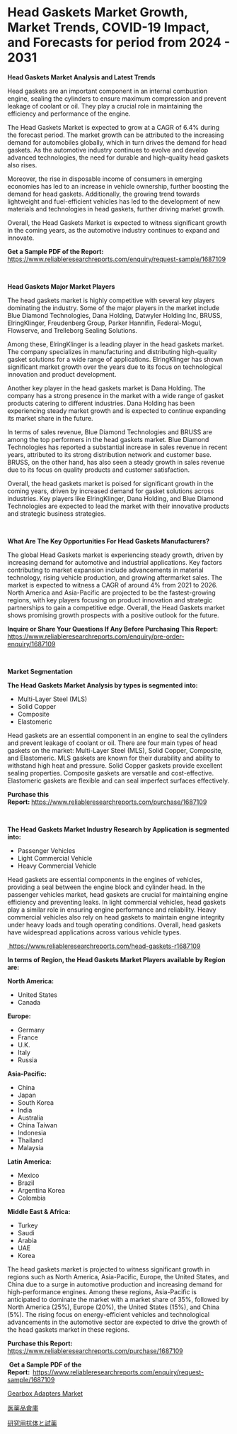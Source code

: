 <p><h1>Head Gaskets Market Growth, Market Trends, COVID-19 Impact, and Forecasts for period from 2024 - 2031</h1></p><p><strong>Head Gaskets Market Analysis and Latest Trends</strong></p>
<p><p>Head gaskets are an important component in an internal combustion engine, sealing the cylinders to ensure maximum compression and prevent leakage of coolant or oil. They play a crucial role in maintaining the efficiency and performance of the engine.</p><p>The Head Gaskets Market is expected to grow at a CAGR of 6.4% during the forecast period. The market growth can be attributed to the increasing demand for automobiles globally, which in turn drives the demand for head gaskets. As the automotive industry continues to evolve and develop advanced technologies, the need for durable and high-quality head gaskets also rises.</p><p>Moreover, the rise in disposable income of consumers in emerging economies has led to an increase in vehicle ownership, further boosting the demand for head gaskets. Additionally, the growing trend towards lightweight and fuel-efficient vehicles has led to the development of new materials and technologies in head gaskets, further driving market growth.</p><p>Overall, the Head Gaskets Market is expected to witness significant growth in the coming years, as the automotive industry continues to expand and innovate.</p></p>
<p><strong>Get a Sample PDF of the Report:&nbsp;</strong> <a href="https://www.reliableresearchreports.com/enquiry/request-sample/1687109">https://www.reliableresearchreports.com/enquiry/request-sample/1687109</a></p>
<p>&nbsp;</p>
<p><strong>Head Gaskets Major Market Players</strong></p>
<p><p>The head gaskets market is highly competitive with several key players dominating the industry. Some of the major players in the market include Blue Diamond Technologies, Dana Holding, Datwyler Holding Inc, BRUSS, ElringKlinger, Freudenberg Group, Parker Hannifin, Federal-Mogul, Flowserve, and Trelleborg Sealing Solutions.</p><p>Among these, ElringKlinger is a leading player in the head gaskets market. The company specializes in manufacturing and distributing high-quality gasket solutions for a wide range of applications. ElringKlinger has shown significant market growth over the years due to its focus on technological innovation and product development.</p><p>Another key player in the head gaskets market is Dana Holding. The company has a strong presence in the market with a wide range of gasket products catering to different industries. Dana Holding has been experiencing steady market growth and is expected to continue expanding its market share in the future.</p><p>In terms of sales revenue, Blue Diamond Technologies and BRUSS are among the top performers in the head gaskets market. Blue Diamond Technologies has reported a substantial increase in sales revenue in recent years, attributed to its strong distribution network and customer base. BRUSS, on the other hand, has also seen a steady growth in sales revenue due to its focus on quality products and customer satisfaction.</p><p>Overall, the head gaskets market is poised for significant growth in the coming years, driven by increased demand for gasket solutions across industries. Key players like ElringKlinger, Dana Holding, and Blue Diamond Technologies are expected to lead the market with their innovative products and strategic business strategies.</p></p>
<p>&nbsp;</p>
<p><strong>What Are The Key Opportunities For Head Gaskets Manufacturers?</strong></p>
<p><p>The global Head Gaskets market is experiencing steady growth, driven by increasing demand for automotive and industrial applications. Key factors contributing to market expansion include advancements in material technology, rising vehicle production, and growing aftermarket sales. The market is expected to witness a CAGR of around 4% from 2021 to 2026. North America and Asia-Pacific are projected to be the fastest-growing regions, with key players focusing on product innovation and strategic partnerships to gain a competitive edge. Overall, the Head Gaskets market shows promising growth prospects with a positive outlook for the future.</p></p>
<p><strong>Inquire or Share Your Questions If Any Before Purchasing This Report:</strong> <a href="https://www.reliableresearchreports.com/enquiry/pre-order-enquiry/1687109">https://www.reliableresearchreports.com/enquiry/pre-order-enquiry/1687109</a></p>
<p>&nbsp;</p>
<p><strong>Market Segmentation</strong></p>
<p><strong>The Head Gaskets Market Analysis by types is segmented into:</strong></p>
<p><ul><li>Multi-Layer Steel (MLS)</li><li>Solid Copper</li><li>Composite</li><li>Elastomeric</li></ul></p>
<p><p>Head gaskets are an essential component in an engine to seal the cylinders and prevent leakage of coolant or oil. There are four main types of head gaskets on the market: Multi-Layer Steel (MLS), Solid Copper, Composite, and Elastomeric. MLS gaskets are known for their durability and ability to withstand high heat and pressure. Solid Copper gaskets provide excellent sealing properties. Composite gaskets are versatile and cost-effective. Elastomeric gaskets are flexible and can seal imperfect surfaces effectively.</p></p>
<p><strong>Purchase this Report:&nbsp;</strong><a href="https://www.reliableresearchreports.com/purchase/1687109">https://www.reliableresearchreports.com/purchase/1687109</a></p>
<p>&nbsp;</p>
<p><strong>The Head Gaskets Market Industry Research by Application is segmented into:</strong></p>
<p><ul><li>Passenger Vehicles</li><li>Light Commercial Vehicle</li><li>Heavy Commercial Vehicle</li></ul></p>
<p><p>Head gaskets are essential components in the engines of vehicles, providing a seal between the engine block and cylinder head. In the passenger vehicles market, head gaskets are crucial for maintaining engine efficiency and preventing leaks. In light commercial vehicles, head gaskets play a similar role in ensuring engine performance and reliability. Heavy commercial vehicles also rely on head gaskets to maintain engine integrity under heavy loads and tough operating conditions. Overall, head gaskets have widespread applications across various vehicle types.</p></p>
<p><a href="https://www.reliableresearchreports.com/head-gaskets-r1687109">&nbsp;https://www.reliableresearchreports.com/head-gaskets-r1687109</a></p>
<p><strong>In terms of Region, the Head Gaskets Market Players available by Region are:</strong></p>
<p>
    <p> <strong> North America: </strong>
        <ul>
            <li>United States</li>
            <li>Canada</li>
        </ul>
        </p> 
    <p> <strong> Europe: </strong>
        <ul>
            <li>Germany</li>
            <li>France</li>
            <li>U.K.</li>
            <li>Italy</li>
            <li>Russia</li>
        </ul>
        </p> 
    <p> <strong> Asia-Pacific: </strong>
        <ul>
            <li>China</li>
            <li>Japan</li>
            <li>South Korea</li>
            <li>India</li>
            <li>Australia</li>
            <li>China Taiwan</li>
            <li>Indonesia</li>
            <li>Thailand</li>
            <li>Malaysia</li>
        </ul>
        </p> 
    <p> <strong> Latin America: </strong>
        <ul>
            <li>Mexico</li>
            <li>Brazil</li>
            <li>Argentina Korea</li>
            <li>Colombia</li>
        </ul>
        </p> 
    <p> <strong> Middle East & Africa: </strong>
        <ul>
            <li>Turkey</li>
            <li>Saudi</li>
            <li>Arabia</li>
            <li>UAE</li>
            <li>Korea</li>
        </ul>
    </p>
    </p>
<p><p>The head gaskets market is projected to witness significant growth in regions such as North America, Asia-Pacific, Europe, the United States, and China due to a surge in automotive production and increasing demand for high-performance engines. Among these regions, Asia-Pacific is anticipated to dominate the market with a market share of 35%, followed by North America (25%), Europe (20%), the United States (15%), and China (5%). The rising focus on energy-efficient vehicles and technological advancements in the automotive sector are expected to drive the growth of the head gaskets market in these regions.</p></p>
<p><strong>Purchase this Report: </strong><a href="https://www.reliableresearchreports.com/purchase/1687109">https://www.reliableresearchreports.com/purchase/1687109</a></p>
<p>&nbsp;<strong>Get a Sample PDF of the Report:&nbsp;&nbsp;</strong><a href="https://www.reliableresearchreports.com/enquiry/request-sample/1687109">https://www.reliableresearchreports.com/enquiry/request-sample/1687109</a></p>
<p><strong></strong></p>
<p><p><a href="https://github.com/mancsybtousav/Market-Research-Report-List-2/blob/main/gearbox-adapters-market.md">Gearbox Adapters Market</a></p><p><a href="https://github.com/KaydenJohns1964/Market-Research-Report-List-1/blob/main/790200427334.md">医薬品倉庫</a></p><p><a href="https://github.com/marbadji/Market-Research-Report-List-1/blob/main/895469227330.md">研究用抗体と試薬</a></p></p>